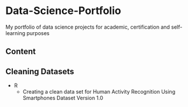 # Data-Science-Portfolio
My portfolio of data science projects for academic, certification and self-learning purposes 

## Content

## Cleaning Datasets  
 
* R 
  + Creating a clean data set for Human Activity Recognition Using Smartphones Dataset Version 1.0 

##



